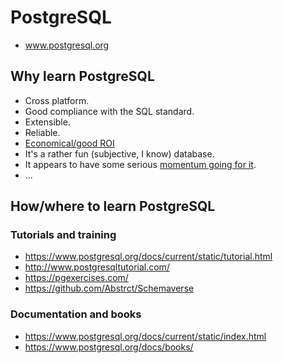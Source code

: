 # PostgreSQL

 * www.postgresql.org

## Why learn PostgreSQL

 * Cross platform.
 * Good compliance with the SQL standard.
 * Extensible.
 * Reliable.
 * [Economical/good ROI](https://www.enterprisedb.com/resources/white-papers/economic-and-business-advantages-edb-postgres-database-solutions)
 * It's a rather fun (subjective, I know) database.
 * It appears to have some serious [momentum going for it](popularity.md).
 * ...

## How/where to learn PostgreSQL

### Tutorials and training

 * https://www.postgresql.org/docs/current/static/tutorial.html
 * http://www.postgresqltutorial.com/
 * https://pgexercises.com/
 * https://github.com/Abstrct/Schemaverse

### Documentation and books

 * https://www.postgresql.org/docs/current/static/index.html
 * https://www.postgresql.org/docs/books/
